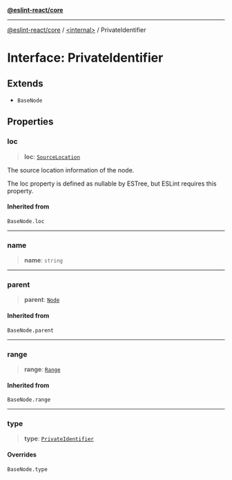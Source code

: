 [**@eslint-react/core**](../../README.md)

***

[@eslint-react/core](../../README.md) / [\<internal\>](../README.md) / PrivateIdentifier

# Interface: PrivateIdentifier

## Extends

- `BaseNode`

## Properties

### loc

> **loc**: [`SourceLocation`](SourceLocation.md)

The source location information of the node.

The loc property is defined as nullable by ESTree, but ESLint requires this property.

#### Inherited from

`BaseNode.loc`

***

### name

> **name**: `string`

***

### parent

> **parent**: [`Node`](../type-aliases/Node.md)

#### Inherited from

`BaseNode.parent`

***

### range

> **range**: [`Range`](../type-aliases/Range.md)

#### Inherited from

`BaseNode.range`

***

### type

> **type**: [`PrivateIdentifier`](../README.md#privateidentifier)

#### Overrides

`BaseNode.type`
